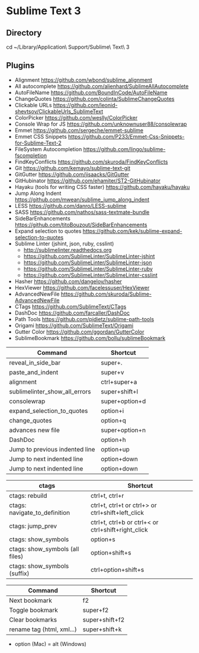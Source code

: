 Sublime Text 3
==============

Directory
---------
cd ~/Library/Application\ Support/Sublime\ Text\ 3

Plugins
-------
- Alignment https://github.com/wbond/sublime_alignment
- All autocomplete https://github.com/alienhard/SublimeAllAutocomplete
- AutoFileName https://github.com/BoundInCode/AutoFileName
- ChangeQuotes https://github.com/colinta/SublimeChangeQuotes
- Clickable URLs https://github.com/leonid-shevtsov/ClickableUrls_SublimeText
- ColorPicker https://github.com/weslly/ColorPicker
- Console Wrap for JS https://github.com/unknownuser88/consolewrap
- Emmet https://github.com/sergeche/emmet-sublime
- Emmet CSS Snippets https://github.com/P233/Emmet-Css-Snippets-for-Sublime-Text-2
- FileSystem Autocompletion https://github.com/lingo/sublime-fscompletion
- FindKeyConflicts https://github.com/skuroda/FindKeyConflicts
- Git https://github.com/kemayo/sublime-text-git
- GitGutter https://github.com/jisaacks/GitGutter
- Git​Hubinator https://github.com/ehamiter/ST2-GitHubinator
- Hayaku (tools for writing CSS faster) https://github.com/hayaku/hayaku
- Jump Along Indent https://github.com/mwean/sublime_jump_along_indent
- LESS https://github.com/danro/LESS-sublime
- SASS https://github.com/nathos/sass-textmate-bundle
- SideBarEnhancements https://github.com/titoBouzout/SideBarEnhancements
- Expand selection to quotes https://github.com/kek/sublime-expand-selection-to-quotes
- Sublime Linter (jshint, json, ruby, csslint)
  - http://sublimelinter.readthedocs.org
  - https://github.com/SublimeLinter/SublimeLinter-jshint
  - https://github.com/SublimeLinter/SublimeLinter-json
  - https://github.com/SublimeLinter/SublimeLinter-ruby
  - https://github.com/SublimeLinter/SublimeLinter-csslint
- Hasher https://github.com/dangelov/hasher
- HexViewer https://github.com/facelessuser/HexViewer
- Advanced​New​File https://github.com/skuroda/Sublime-AdvancedNewFile
- CTags https://github.com/SublimeText/CTags
- DashDoc https://github.com/farcaller/DashDoc
- Path Tools https://github.com/pjdietz/sublime-path-tools
- Origami https://github.com/SublimeText/Origami
- Gutter Color https://github.com/ggordan/GutterColor
- SublimeBookmark https://github.com/bollu/sublimeBookmark

| Command                         | Shortcut |
| ------------------------------- | -------- |
| reveal_in_side_bar              | super+. |
| paste_and_indent                | super+v |
| alignment                       | ctrl+super+a |
| sublimelinter_show_all_errors   | super+shift+l |
| consolewrap                     | super+option+d |
| expand_selection_to_quotes      | option+i |
| change_quotes                   | option+q |
| advances new file               | super+option+n |
| DashDoc                         | option+h |
| Jump to previous indented line  | option+up |
| Jump to next indented line      | option+down |
| Jump to next indented line      | option+down |

| ctags                           | Shortcut |
| ------------------------------- | -------- |
| ctags: rebuild                  | ctrl+t, ctrl+r |
| ctags: navigate_to_definition   | ctrl+t, ctrl+t or ctrl+> or ctrl+shift+left_click |
| ctags: jump_prev                | ctrl+t, ctrl+b or ctrl+< or ctrl+shift+right_click |
| ctags: show_symbols             | option+s |
| ctags: show_symbols (all files) | option+shift+s |
| ctags: show_symbols (suffix)    | ctrl+option+shift+s |

| Command                         | Shortcut       |
| ------------------------------- | -------------- |
| Next bookmark                   | f2             |
| Toggle bookmark                 | super+f2       |
| Clear bookmarks                 | super+shift+f2 |
| rename tag (html, xml...)       | super+shift+k  |

* option (Mac) = alt (Windows)
